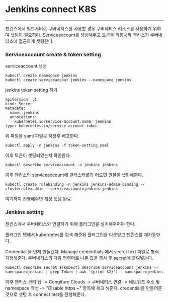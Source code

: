 # Jenkins connect K8S
- - -

젠킨스에서 빌드서버로 쿠버네티스를 사용할 경우 쿠버네티스 리소스를 사용하기 위하여 셋팅이 필요하다.
Serviceaccount를 생성해주고 토큰을 적용시켜 젠킨스가 쿠버네티스에 접근하게 셋팅한다.

### Serviceaccount create & token setting

serviceaccount 생성

	kubectl create namespace jenkins
	kubectl create serviceaccout jenkins --namespace jenkins

jenkins token setting 하기

	apiVersion: v1
	kind: Secret
	metadata:
	  name: jenkins
	  annotations:
		kubernetes.io/service-account.name: jenkins
	type: kubernetes.io/service-account-token

위 파일을 yaml 파일로 저장후 배포한다.

	kubectl apply -n jenkins -f token-setting.yaml
	
이후 토큰이 셋팅되었는지 확인한다.

	kubectl describe serviceaccount -n jenkins jenkins
	
이후 젠킨스의 serviceaccount에 클러스터롤의 어드민 권한을 셋팅해준다.

	kubectl create rolebinding -n jenkins jenkins-admin-binding --clusterrole=admin --serviceaccount=jenkins:jenkins

여기까지 진행해주면 계정 셋팅 완료

### Jenkins setting

젠킨스에서 쿠버네티스와 연결하기 위해 플러그인을 설치해주어야 한다.

플러그인 탭에서 kubernetes를 검색 해준뒤 플러그인을 다운받고 젠킨스를 재가동한다.

Credential 을 먼저 만들겠다.
Manage credenttials 에서 secret text 파일로 형식 지정해준다.
쿠버네티스의 다음 명령어로 나온 값을 복사 후 secret에 붙여넣는다.

	kubectl describe secret $(kubectl describe serviceaccount jenkins --namespace=jenkins | grep Token | awk '{print $2}') --namespace=jenkins

이후 젠키스 관리 탭 -> Congifure Clouds -> 쿠버네티스 연결 -> 네트워크 주소 및 namespace 작성 -> "Disable https ~" 항목에 체크 해준다.
credential을 만들어준것으로 셋팅 후 connect test를 진행해준다.